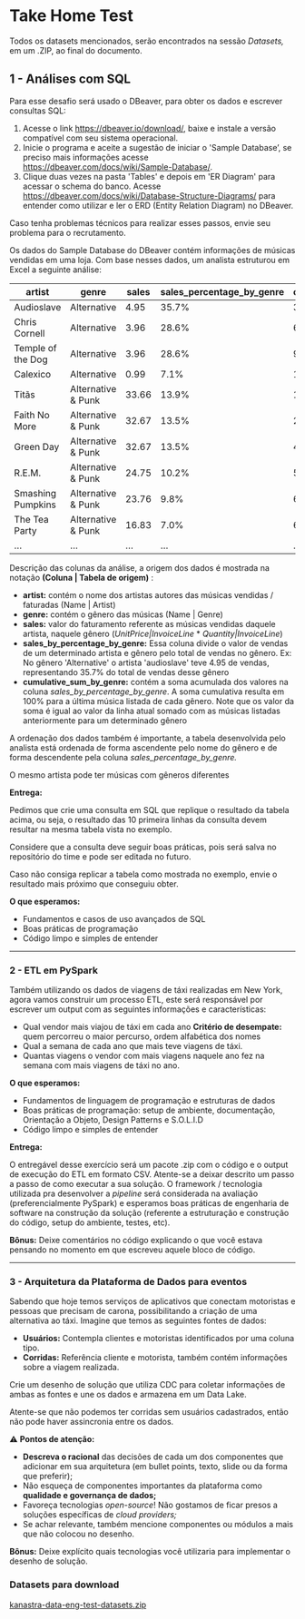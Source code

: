# Take Home Test

Todos os datasets mencionados, serão encontrados na sessão *Datasets,* em um .ZIP, ao final do documento.

## 1 -  Análises com SQL

Para esse desafio será usado o DBeaver, para obter os dados e escrever consultas SQL:

1. Acesse o link https://dbeaver.io/download/, baixe e instale a versão compatível com seu sistema operacional.
2. Inicie o programa e aceite a sugestão de iniciar o 'Sample Database’, se preciso mais informações acesse https://dbeaver.com/docs/wiki/Sample-Database/. 
3. Clique duas vezes na pasta 'Tables' e depois em 'ER Diagram' para acessar o schema do banco. Acesse https://dbeaver.com/docs/wiki/Database-Structure-Diagrams/ para entender como utilizar e ler o ERD (Entity Relation Diagram) no DBeaver. 

Caso tenha problemas técnicos para realizar esses passos, envie seu problema para o recrutamento.

Os dados do Sample Database do DBeaver contém informações de músicas vendidas em uma loja. Com base nesses dados, um analista estruturou em Excel a seguinte análise:

| artist | genre | sales | sales_percentage_by_genre | cumulative_sum_by_genre |
| --- | --- | --- | --- | --- |
| Audioslave | Alternative | 4.95 | 35.7% | 35.7% |
| Chris Cornell | Alternative | 3.96 | 28.6% | 64.3% |
| Temple of the Dog | Alternative | 3.96 | 28.6% | 92.9% |
| Calexico | Alternative | 0.99 | 7.1% | 100.0% |
| Titãs | Alternative & Punk | 33.66 | 13.9% | 13.9% |
| Faith No More | Alternative & Punk | 32.67 | 13.5% | 27.5% |
| Green Day | Alternative & Punk | 32.67 | 13.5% | 41.0% |
| R.E.M. | Alternative & Punk | 24.75 | 10.2% | 51.2% |
| Smashing Pumpkins | Alternative & Punk | 23.76 | 9.8% | 61.1% |
| The Tea Party | Alternative & Punk | 16.83 | 7.0% | 68.0% |
| … | … | … | … | … |

Descrição das colunas da análise, a origem dos dados é mostrada na notação **(Coluna | Tabela de origem)** :

- **artist:** contém o nome dos artistas autores das músicas vendidas / faturadas (Name | Artist)
- **genre:** contém o gênero das músicas (Name | Genre)
- **sales:** valor do faturamento referente as músicas vendidas daquele artista, naquele gênero (*UnitPrice|InvoiceLine* * *Quantity|InvoiceLine*)
- **sales_by_percentage_by_genre:** Essa coluna divide o valor de vendas de um determinado artista e gênero pelo total de vendas no gênero. Ex: No gênero 'Alternative' o artista 'audioslave' teve 4.95 de vendas, representando 35.7% do total de vendas desse gênero
- **cumulative_sum_by_genre:** contém a soma acumulada dos valores na coluna *sales_by_percentage_by_genre*. A soma cumulativa resulta em 100% para a última música listada de cada gênero. Note que os valor da soma é igual ao valor da linha atual somado com as músicas listadas anteriormente para um determinado gênero

A ordenação dos dados também é importante, a tabela desenvolvida pelo analista está ordenada de forma ascendente pelo nome do gênero e de forma descendente pela coluna *sales_percentage_by_genre.*

O mesmo artista pode ter músicas com gêneros diferentes

**Entrega:**

Pedimos que crie uma consulta em SQL que replique o resultado da tabela acima, ou seja, o resultado das 10 primeira linhas da consulta devem resultar na mesma tabela vista no exemplo.

Considere que a consulta deve seguir boas práticas, pois será salva no repositório do time e pode ser editada no futuro. 

Caso não consiga replicar a tabela como mostrada no exemplo, envie o resultado mais próximo que conseguiu obter.

**O que esperamos:**

- Fundamentos e casos de uso avançados de SQL
- Boas práticas de programação
- Código limpo e simples de entender

---

### 2 - ETL em PySpark

Também utilizando os dados de viagens de táxi realizadas em New York, agora vamos construir um processo ETL, este será responsável por escrever um output com as seguintes informações e características:

- Qual vendor mais viajou de táxi em cada ano
**Critério de desempate:** quem percorreu o maior percurso, ordem alfabética dos nomes
- Qual a semana de cada ano que mais teve viagens de táxi.
- Quantas viagens o vendor com mais viagens naquele ano fez na semana com mais viagens de táxi no ano.

**O que esperamos:**

- Fundamentos de linguagem de programação e estruturas de dados
- Boas práticas de programação: setup de ambiente, documentação, Orientação a Objeto, Design Patterns e S.O.L.I.D
- Código limpo e simples de entender

**Entrega:**

O entregável desse exercício será um pacote .zip com o código e o output de execução do ETL em formato CSV. Atente-se a deixar descrito um passo a passo de como executar a sua solução. O framework / tecnologia utilizada pra desenvolver a *pipeline* será considerada na avaliação (preferencialmente PySpark) e esperamos boas práticas de engenharia de software na construção da solução (referente a estruturação e construção do código, setup do ambiente, testes, etc).

**Bônus:** Deixe comentários no código explicando o que você estava pensando no momento em que escreveu aquele bloco de código.

---

### 3 - Arquitetura da Plataforma de Dados para eventos

Sabendo que hoje temos serviços de aplicativos que conectam motoristas e pessoas que precisam de carona, possibilitando a criação de uma alternativa ao táxi. Imagine que temos as seguintes fontes de dados:

- **Usuários:** Contempla clientes e motoristas identificados por uma coluna tipo.
- **Corridas:** Referência cliente e motorista, também contém informações sobre a viagem realizada.

Crie um desenho de solução que utiliza CDC para coletar informações de ambas as fontes e une os dados e armazena em um Data Lake.

Atente-se que não podemos ter corridas sem usuários cadastrados, então não pode haver assincronia entre os dados.

⚠️ **Pontos de atenção:**

- **Descreva o racional** das decisões de cada um dos componentes que adicionar em sua arquitetura (em bullet points, texto, slide ou da forma que preferir);
- Não esqueça de componentes importantes da plataforma como **qualidade e governança de dados;**
- Favoreça tecnologias *open-source*! Não gostamos de ficar presos a soluções específicas de *cloud providers;*
- Se achar relevante, também mencione componentes ou módulos a mais que não colocou no desenho.

**Bônus:** Deixe explícito quais tecnologias você utilizaria para implementar o desenho de solução.

### Datasets para download

[kanastra-data-eng-test-datasets.zip](https://s3-us-west-2.amazonaws.com/secure.notion-static.com/51b83ae3-2edb-4516-9464-34842954651a/kanastra-data-eng-test-datasets.zip)